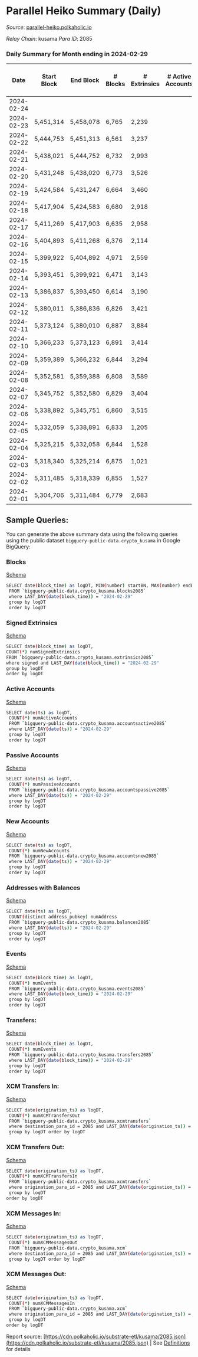 # Parallel Heiko Summary (Daily)

_Source_: [parallel-heiko.polkaholic.io](https://parallel-heiko.polkaholic.io)

*Relay Chain*: kusama
*Para ID*: 2085



### Daily Summary for Month ending in 2024-02-29


| Date    | Start Block | End Block | # Blocks | # Extrinsics | # Active Accounts | # Passive Accounts | # New Accounts | # Addresses | # Events  | # Transfers ($USD) | # XCM Transfers In ($USD) | # XCM Transfers Out ($USD) | # XCM In | # XCM Out | Issues |
|---------|-------------|-----------|----------|--------------|-------------------|--------------------|----------------|-------------|-----------|--------------------|---------------------------|----------------------------|----------|-----------|--------|
| 2024-02-24 |  |  |  |  |  |  |  |  |  |   |   |   |  |  |  |
| 2024-02-23 | 5,451,314 | 5,458,078 | 6,765 | 2,239 |  |  |  | 24,730 | 25,093 | 77  |   |   |  |  |  |
| 2024-02-22 | 5,444,753 | 5,451,313 | 6,561 | 3,237 |  |  |  | 24,729 | 30,851 | 49  |   |   |  |  |  |
| 2024-02-21 | 5,438,021 | 5,444,752 | 6,732 | 2,993 |  |  |  | 24,729 | 29,944 | 60  |   |   |  |  |  |
| 2024-02-20 | 5,431,248 | 5,438,020 | 6,773 | 3,526 |  |  |  | 24,729 | 32,816 | 105  |   |   |  |  |  |
| 2024-02-19 | 5,424,584 | 5,431,247 | 6,664 | 3,460 |  |  |  | 24,727 | 32,041 | 69  |   |   |  |  |  |
| 2024-02-18 | 5,417,904 | 5,424,583 | 6,680 | 2,918 |  |  |  | 24,727 | 29,449 | 83  |   |   |  |  |  |
| 2024-02-17 | 5,411,269 | 5,417,903 | 6,635 | 2,958 |  |  |  | 22,286 | 29,577 | 134  |   |   |  |  |  |
| 2024-02-16 | 5,404,893 | 5,411,268 | 6,376 | 2,114 |  |  |  | 24,725 | 24,256 | 31  |   |   |  |  |  |
| 2024-02-15 | 5,399,922 | 5,404,892 | 4,971 | 2,559 |  |  |  | 24,723 | 24,113 | 127  |   |   |  |  |  |
| 2024-02-14 | 5,393,451 | 5,399,921 | 6,471 | 3,143 |  |  |  | 24,720 | 30,012 | 110  |   |   |  |  |  |
| 2024-02-13 | 5,386,837 | 5,393,450 | 6,614 | 3,190 |  |  |  | 24,716 | 30,973 | 215  |   |   |  |  |  |
| 2024-02-12 | 5,380,011 | 5,386,836 | 6,826 | 3,421 |  |  |  | 24,712 | 32,299 | 56  |   |   |  |  |  |
| 2024-02-11 | 5,373,124 | 5,380,010 | 6,887 | 3,884 |  |  |  | 24,709 | 34,989 | 68  |   |   |  |  |  |
| 2024-02-10 | 5,366,233 | 5,373,123 | 6,891 | 3,414 |  |  |  | 24,709 | 32,500 | 46  |   |   |  |  |  |
| 2024-02-09 | 5,359,389 | 5,366,232 | 6,844 | 3,294 |  |  |  | 24,706 | 31,982 | 73  |   |   |  |  |  |
| 2024-02-08 | 5,352,581 | 5,359,388 | 6,808 | 3,589 |  |  |  | 24,705 | 33,536 | 117  |   |   |  |  |  |
| 2024-02-07 | 5,345,752 | 5,352,580 | 6,829 | 3,404 |  |  |  | 24,701 | 32,466 | 106  |   |   |  |  |  |
| 2024-02-06 | 5,338,892 | 5,345,751 | 6,860 | 3,515 |  |  |  | 24,699 | 33,179 | 106  |   |   |  |  |  |
| 2024-02-05 | 5,332,059 | 5,338,891 | 6,833 | 1,205 |  |  |  | 24,699 | 20,369 | 64  | 1 ($78.77) | 2  |  |  |  |
| 2024-02-04 | 5,325,215 | 5,332,058 | 6,844 | 1,528 |  |  |  | 24,698 | 22,332 | 76  | 4 ($50.85) | 4 ($10.69) |  |  |  |
| 2024-02-03 | 5,318,340 | 5,325,214 | 6,875 | 1,021 |  |  |  | 24,697 | 19,237 | 29  |   |   |  |  |  |
| 2024-02-02 | 5,311,485 | 5,318,339 | 6,855 | 1,527 |  |  |  | 24,697 | 22,106 | 46  | 2 ($27.09) | 3 ($73.93) |  | 1 |  |
| 2024-02-01 | 5,304,706 | 5,311,484 | 6,779 | 2,683 |  |  |  | 24,697 | 27,885 | 78  | 2 ($480.44) | 6 ($78.01) | 1 | 11 |  |

## Sample Queries:
You can generate the above summary data using the following queries using the public dataset `bigquery-public-data.crypto_kusama` in Google BigQuery:


### Blocks 

[Schema](https://github.com/colorfulnotion/substrate-etl/blob/main/schema/blocks.json)

```bash
SELECT date(block_time) as logDT, MIN(number) startBN, MAX(number) endBN, COUNT(*) numBlocks 
 FROM `bigquery-public-data.crypto_kusama.blocks2085`  
 where LAST_DAY(date(block_time)) = "2024-02-29" 
 group by logDT 
 order by logDT
```

### Signed Extrinsics 

[Schema](https://github.com/colorfulnotion/substrate-etl/blob/main/schema/extrinsics.json)

```bash
SELECT date(block_time) as logDT, 
COUNT(*) numSignedExtrinsics 
FROM `bigquery-public-data.crypto_kusama.extrinsics2085`  
where signed and LAST_DAY(date(block_time)) = "2024-02-29" 
group by logDT 
order by logDT
```

### Active Accounts 

[Schema](https://github.com/colorfulnotion/substrate-etl/blob/main/schema/accountsactive.json)

```bash
SELECT date(ts) as logDT, 
 COUNT(*) numActiveAccounts 
 FROM `bigquery-public-data.crypto_kusama.accountsactive2085` 
 where LAST_DAY(date(ts)) = "2024-02-29" 
 group by logDT 
 order by logDT
```

### Passive Accounts 

[Schema](https://github.com/colorfulnotion/substrate-etl/blob/main/schema/accountspassive.json)

```bash
SELECT date(ts) as logDT, 
 COUNT(*) numPassiveAccounts 
 FROM `bigquery-public-data.crypto_kusama.accountspassive2085` 
 where LAST_DAY(date(ts)) = "2024-02-29" 
 group by logDT 
 order by logDT
```

### New Accounts 

[Schema](https://github.com/colorfulnotion/substrate-etl/blob/main/schema/accountsnew.json)

```bash
SELECT date(ts) as logDT, 
 COUNT(*) numNewAccounts 
 FROM `bigquery-public-data.crypto_kusama.accountsnew2085` 
 where LAST_DAY(date(ts)) = "2024-02-29" 
 group by logDT
 order by logDT
```

### Addresses with Balances 

[Schema](https://github.com/colorfulnotion/substrate-etl/blob/main/schema/balances.json)

```bash
SELECT date(ts) as logDT,
 COUNT(distinct address_pubkey) numAddress 
 FROM `bigquery-public-data.crypto_kusama.balances2085` 
 where LAST_DAY(date(ts)) = "2024-02-29" 
 group by logDT 
 order by logDT
```

### Events 

[Schema](https://github.com/colorfulnotion/substrate-etl/blob/main/schema/events.json)

```bash
SELECT date(block_time) as logDT, 
 COUNT(*) numEvents 
 FROM `bigquery-public-data.crypto_kusama.events2085` 
 where LAST_DAY(date(block_time)) = "2024-02-29" 
 group by logDT 
 order by logDT
```

### Transfers:

[Schema](https://github.com/colorfulnotion/substrate-etl/blob/main/schema/transfers.json)

```bash
SELECT date(block_time) as logDT, 
 COUNT(*) numEvents 
 FROM `bigquery-public-data.crypto_kusama.transfers2085` 
 where LAST_DAY(date(block_time)) = "2024-02-29" 
 group by logDT 
 order by logDT
```

### XCM Transfers In: 

[Schema](https://github.com/colorfulnotion/substrate-etl/blob/main/schema/xcmtransfers.json)

```bash
SELECT date(origination_ts) as logDT, 
 COUNT(*) numXCMTransfersOut 
 FROM `bigquery-public-data.crypto_kusama.xcmtransfers` 
 where destination_para_id = 2085 and LAST_DAY(date(origination_ts)) = "2024-02-29" 
 group by logDT order by logDT
```

### XCM Transfers Out: 

[Schema](https://github.com/colorfulnotion/substrate-etl/blob/main/schema/xcmtransfers.json)

```bash
SELECT date(origination_ts) as logDT, 
 COUNT(*) numXCMTransfersIn 
 FROM `bigquery-public-data.crypto_kusama.xcmtransfers` 
 where origination_para_id = 2085 and LAST_DAY(date(origination_ts)) = "2024-02-29" 
 group by logDT 
order by logDT
```

### XCM Messages In: 

[Schema](https://github.com/colorfulnotion/substrate-etl/blob/main/schema/xcm.json)

```bash
SELECT date(origination_ts) as logDT, 
 COUNT(*) numXCMMessagesOut 
 FROM `bigquery-public-data.crypto_kusama.xcm` 
 where destination_para_id = 2085 and LAST_DAY(date(origination_ts)) = "2024-02-29" 
 group by logDT order by logDT
```

### XCM Messages Out: 

[Schema](https://github.com/colorfulnotion/substrate-etl/blob/main/schema/xcm.json)

```bash
SELECT date(origination_ts) as logDT, 
 COUNT(*) numXCMMessagesIn 
 FROM `bigquery-public-data.crypto_kusama.xcm` 
 where origination_para_id = 2085 and LAST_DAY(date(origination_ts)) = "2024-02-29" 
 group by logDT 
order by logDT
```


Report source: [https://cdn.polkaholic.io/substrate-etl/kusama/2085.json](https://cdn.polkaholic.io/substrate-etl/kusama/2085.json) | See [Definitions](/DEFINITIONS.md) for details
